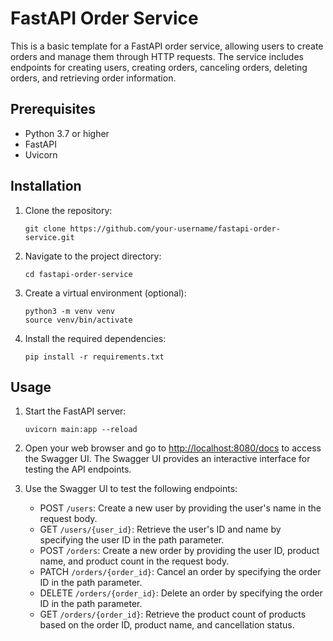 
# FastAPI Order Service

This is a basic template for a FastAPI order service, allowing users to create orders and manage them through HTTP requests. The service includes endpoints for creating users, creating orders, canceling orders, deleting orders, and retrieving order information.

## Prerequisites

- Python 3.7 or higher
- FastAPI
- Uvicorn

## Installation

1. Clone the repository:

   ```shell
   git clone https://github.com/your-username/fastapi-order-service.git
   ```

2. Navigate to the project directory:

   ```shell
   cd fastapi-order-service
   ```

3. Create a virtual environment (optional):

   ```shell
   python3 -m venv venv
   source venv/bin/activate
   ```

4. Install the required dependencies:

   ```shell
   pip install -r requirements.txt
   ```

## Usage

1. Start the FastAPI server:

   ```shell
   uvicorn main:app --reload
   ```

2. Open your web browser and go to [http://localhost:8080/docs](http://localhost:8080/docs) to access the Swagger UI. The Swagger UI provides an interactive interface for testing the API endpoints.

3. Use the Swagger UI to test the following endpoints:

   - POST `/users`: Create a new user by providing the user's name in the request body.
   - GET `/users/{user_id}`: Retrieve the user's ID and name by specifying the user ID in the path parameter.
   - POST `/orders`: Create a new order by providing the user ID, product name, and product count in the request body.
   - PATCH `/orders/{order_id}`: Cancel an order by specifying the order ID in the path parameter.
   - DELETE `/orders/{order_id}`: Delete an order by specifying the order ID in the path parameter.
   - GET `/orders/{order_id}`: Retrieve the product count of products based on the order ID, product name, and cancellation status.

